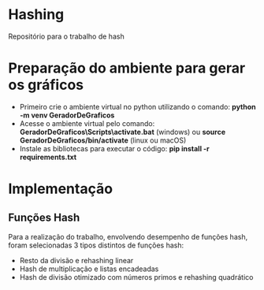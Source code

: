 # Hashing
Repositório para o trabalho de hash
<h1>Preparação do ambiente para gerar os gráficos</h1>
  <ul>
    <li>Primeiro crie o ambiente virtual no python utilizando o comando: <strong> python -m venv GeradorDeGraficos </strong>
    <li>Acesse o ambiente virtual pelo comando: <strong>GeradorDeGraficos\Scripts\activate.bat</strong> (windows) ou
    <strong>source GeradorDeGraficos/bin/activate</strong> (linux ou macOS)</li>
    <li>Instale as bibliotecas para executar o código:
    <strong>pip install -r requirements.txt</strong></li>

  </ul>

<h1>Implementação</h1>
    <h2>Funções Hash</h2>
        <p>Para a realização do trabalho, envolvendo desempenho de funções hash, foram selecionadas 3 tipos distintos de funções hash:</p>
        <ul>
            <li>Resto da divisão e rehashing linear</li>
            <li>Hash de multiplicação e listas encadeadas</li>
            <li>Hash de divisão otimizado com números primos e rehashing quadrático</li>
        </ul>